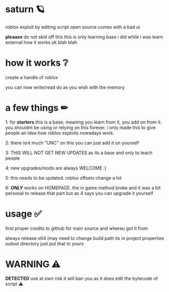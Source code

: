 # saturn 🪐

roblox exploit by editing script open source comes with a bad ui

**pleaase** do not skid off this this is only learning base i did while i was learn external how it works yk blah blah

# how it works ❔

create a handle of roblox

you can now write/read do as you wish with the memory

# a few things ✏

1: for **starters** this is a base; meaning you learn from it, you add on from it. you shouldnt be using or relying on this forever. i only made this to give people an idea how roblox exploits nowadays work.

2: there isnt much "UNC" on this you can just add it on yourself

3: THIS WILL NOT GET NEW UPDATES as its a base and only to teach people

4: new upgrades/mods are always WELCOME :) 

5: this needs to be updated. roblox offsets change a lot 

6: ***ONLY*** works on HOMEPAGE. the in game method broke and it was a bit personal to release that part but as 4 says you can upgrade it yourself


# usage ✅

first proper credits to github for main source and whereu got it from

always release x64 (may need to change build path its in project properties outout directory just put that to yours

# WARNING ⚠

**DETECTED** use at own risk it will ban you as it does edit the bytecode of script ⚠
